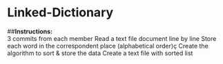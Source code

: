 # **Linked-Dictionary**  
##**Instructions:**  
  3 commits from each member
  Read a text file document line by line
  Store each word in the correspondent place (alphabetical order)ç
  Create the algorithm to sort & store the data
  Create a text file with sorted list
  
